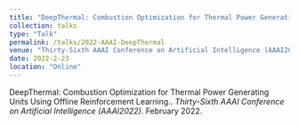 ```yaml
---
title: "DeepThermal: Combustion Optimization for Thermal Power Generating Units Using Offline Reinforcement Learning"
collection: talks
type: "Talk"
permalink: /talks/2022-AAAI-DeepThermal
venue: "Thirty-Sixth AAAI Conference on Artificial Intelligence (AAAI2022)"
date: 2022-2-23
location: "Online"
---
```


DeepThermal: Combustion Optimization for Thermal Power Generating Units Using Offline Reinforcement Learning.. <i>Thirty-Sixth AAAI Conference on Artificial Intelligence (AAAI2022)</i>. February 2022.